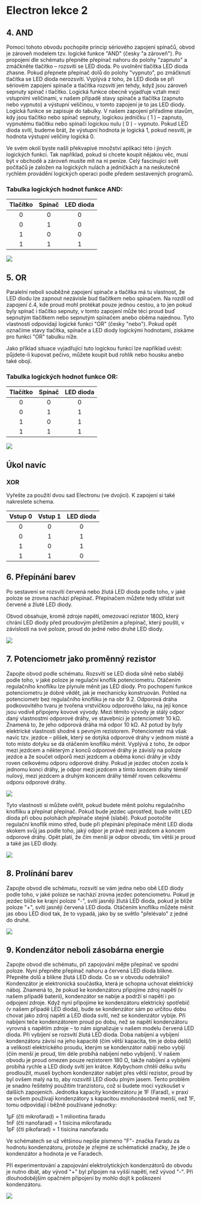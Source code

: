 # Electron lekce 2

## 4. AND

Pomocí tohoto obvodu pochopíte princip sériového zapojení spínačů, obvod je zároveň modelem tzv. logické funkce "AND" (česky "a zároveň"). Po propojení dle schématu přepněte přepínač nahoru do polohy "zapnuto" a zmáčkněte tlačítko – rozsvítí se LED dioda. Po uvolnění tlačítka LED dioda zhasne. Pokud přepnete přepínač dolů do polohy "vypnuto", po zmáčknutí tlačítka se LED dioda nerozsvítí. Vyplývá z toho, že LED dioda se při sériovém zapojení spínače a tlačítka rozsvítí jen tehdy, když jsou zároveň sepnuty spínač i tlačítko. Logická funkce obecně vyjadřuje vztah mezi vstupními veličinami, v našem případě stavy spínače a tlačítka (zapnuto nebo vypnuto) a výstupní veličinou, v tomto zapojení je to jas LED diody. Logická funkce se zapisuje do tabulky. V našem zapojení přiřadíme stavům, kdy jsou tlačítko nebo spínač sepnuty, logickou jedničku ( 1 ) – zapnuto, vypnutému tlačítku nebo spínači logickou nulu ( 0 ) - vypnuto. Pokud LED dioda svítí, budeme brát, že výstupní hodnota je logická 1, pokud nesvítí, je hodnota výstupní veličiny logická 0. 

Ve svém okolí byste našli překvapivé množství aplikaci této i jiných logických funkci. Tak například, pokud si chcete koupit nějakou věc, musí být v obchodě a zároveň musíte mít na ni peníze. Celý fascinující svět počítačů je založen na logických nulách a jedničkách a na neskutečně rychlém provádění logických operaci podle předem sestavených programů.

### Tabulka logických hodnot funkce AND:

| Tlačítko | Spínač | LED dioda |
|:--------:|:------:|:---------:|
|     0    |    0   |     0     |
|     0    |    1   |     0     |
|     1    |    0   |     0     |
|     1    |    1   |     1     |


![](assets/electron-21.svg)

## 5. OR

Paralelní neboli souběžné zapojení spínače a tlačítka má tu vlastnost, že LED diodu lze zapnout nezávisle bud tlačítkem nebo spínačem. Na rozdíl od zapojení č.4, kde proud mohl protékat pouze jednou cestou, a to jen pokud byly spínač i tlačítko sepnuty, v tomto zapojení může téci proud buď sepnutým tlačítkem nebo sepnutým spínačem anebo oběma najednou. Tyto vlastnosti odpovídají logické funkci "OR" (česky "nebo"). Pokud opět označíme stavy tlačítka, spínače a LED diody logickými hodnotami, získáme pro funkci "OR" tabulku níže.

Jako příklad situace vyjadřující tuto logickou funkci lze například uvést: půjdete-li kupovat pečivo, můžete koupit bud rohlík nebo housku anebo také obojí.

### Tabulka logických hodnot funkce OR:

| Tlačítko | Spínač | LED dioda |
|:--------:|:------:|:---------:|
|     0    |    0   |     0     |
|     0    |    1   |     1     |
|     1    |    0   |     1     |
|     1    |    1   |     1     |


![](assets/electron-22.svg)

## Úkol navíc

### XOR 

Vyřešte za použití dvou sad Electronu (ve dvojici).
K zapojení si také nakreslete schema. 

|  Vstup 0 | Vstup 1 | LED dioda |
|:--------:|:-------:|:---------:|
|     0    |    0    |     0     |
|     0    |    1    |     1     |
|     1    |    0    |     1     |
|     1    |    1    |     0     |


## 6. Přepínání barev

Po sestavení se rozsvítí červená nebo žlutá LED dioda podle toho, v jaké poloze se zrovna nachází přepínač. Přepínačem můžete tedy střídat svit červené a žluté LED diody.

Obvod obsahuje, kromě zdroje napětí, omezovací rezistor 180Ω, který chrání LED diody před proudovým přetížením a přepínač, který pouští, v závislosti na své poloze, proud do jedné nebo druhé LED diody.

![](assets/electron-23.svg)

## 7. Potenciometr jako proměnný rezistor

Zapojte obvod podle schématu. Rozsvítí se LED dioda silně nebo slaběji podle toho, v jaké poloze je regulační knoflík potenciometru. Otáčením regulačního knoflíku lze plynule měnit jas LED diody.
Pro pochopení funkce potenciometru je dobré vědět, jak je mechanicky konstruován. Pohled na potenciometr bez regulačního knoflíku je na obr 9.2. Odporová dráha podkovovitého tvaru je tvořena vrstvičkou odporového laku, na její konce jsou vodivě připojeny kovové vývody. Mezi těmito vývody je stálý odpor daný vlastnostmi odporové dráhy, ve stavebnici je potenciometr 10 kΩ. Znamená to, že jeho odporová dráha má odpor 10 kΩ. Až potud by byly elektrické vlastnosti shodné s pevným rezistorem. Potenciometr má však navíc tzv. jezdce – plíšek, který se dotýká odporové dráhy v jednom místě a toto místo dotyku se dá otáčením knoflíku měnit. Vyplývá z toho, že odpor mezi jezdcem a některým z konců odporové dráhy je závislý na poloze jezdce a že součet odporů mezi jezdcem a oběma konci dráhy je vždy roven celkovému odporu odporové dráhy. Pokud je jezdec otočen zcela k jednomu konci dráhy, je odpor mezi jezdcem a tímto koncem dráhy téměř nulový, mezi jezdcem a druhým koncem dráhy téměř roven celkovému odporu odporové dráhy. 

![](assets/electron-10.png)

Tyto vlastnosti si můžete ověřit, pokud budete měnit polohu regulačního knoflíku a přepínat přepínač. Pokud bude jezdec uprostřed, bude svítit LED dioda při obou polohách přepínače stejně (slabě). Pokud pootočíte regulační knoflík mimo střed, bude při přepínání přepínače měnit LED dioda skokem svůj jas podle toho, jaký odpor je právě mezi jezdcem a koncem odporové dráhy. Opět platí, že čím menší je odpor obvodu, tím větší je proud a také jas LED diody.

![](assets/electron-24.svg)


## 8. Prolínání barev

Zapojte obvod dle schématu, rozsvítí se vám jedna nebo obě LED diody podle toho, v jaké poloze se nachází zrovna jezdec potenciometru. Pokud je jezdec blíže ke krajní poloze "-", svítí jasněji žlutá LED dioda, pokud je blíže poloze "+", svítí jasněji červená LED dioda. Otáčením knoflíku můžete měnit jas obou LED diod tak, že to vypadá, jako by se světlo "přelévalo" z jedné do druhé.

![](assets/electron-25.svg)

## 9. Kondenzátor neboli zásobárna energie

Zapojte obvod dle schématu, při zapojování mějte přepínač ve spodní poloze. Nyní přepněte přepínač nahoru a červená LED dioda blikne. Přepněte dolů a blikne žlutá LED dioda. Co se v obvodu odehrálo? Kondenzátor je elektronická součástka, která je schopna uchovat elektrický náboj.
Znamená to, že pokud ke kondenzátoru připojíme zdroj napětí (v našem případě baterii), kondenzátor se nabije a podrží si napětí i po odpojení zdroje. Když nyní připojíme ke kondenzátoru elektrický spotřebič (v našem případě LED dioda), bude se kondenzátor sám po určitou dobu chovat jako zdroj napětí a LED dioda svítí, než se kondenzátor vybije. Při nabíjeni teče kondenzátorem proud po dobu, než se napětí kondenzátoru vyrovná s napětím zdroje – to nám signalizuje v našem modelu červená LED dioda. Při vybíjení se rozsvítí žlutá LED dioda. Doba nabíjení a vybíjení kondenzátoru závisí na jeho kapacitě (čím větší kapacita, tím je doba delší) a velikosti elektrického proudu, kterým se kondenzátor nabijí nebo vybíjí (čím menší je proud, tím déle probíhá nabíjení nebo vybíjení). V našem obvodu je proud omezen pouze rezistorem 180 Ω, takže nabíjení a vybíjení probíhá rychle a LED diody svítí jen krátce. Kdybychom chtěli délku svitu prodloužit, museli bychom kondenzátor nabíjet přes větší rezistor, proud by byl ovšem malý na to, aby rozsvítil LED diodu plným jasem. Tento problém je snadno řešitelný použitím tranzistoru, což si budete moci vyzkoušet v dalších zapojeních. Jednotka kapacity kondenzátoru je 1F (Farad), v praxi se ovšem používají kondenzátory s kapacitou mnohonásobně menší, než 1F, tomu odpovídají i běžně používané jednotky:

1µF (čti mikrofarad)  =   1 miliontina faradu   
1nF (čti nanofarad)   =   1 tisícina mikrofaradu   
1pF (čti pikofarad)    =   1 tisícina nanofaradu   


Ve schématech se už většinou nepíše písmeno "F"- značka Faradu za hodnotu kondenzátoru, protože je zřejmé ze schématické značky, že jde o kondenzátor a hodnota je ve Faradech.

Při experimentování a zapojování elektrolytických kondenzátorů do obvodu je nutno dbát, aby vývod "+" byl připojen na vyšší napětí, než vývod "-". Při dlouhodobějším opačném připojení by mohlo dojít k poškození kondenzátoru.

![](assets/electron-26.svg)
